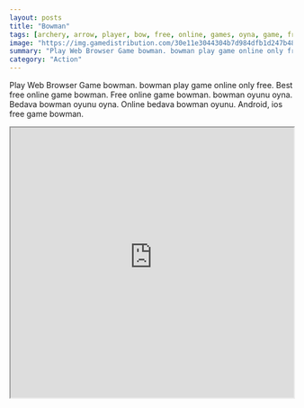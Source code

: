 ```yaml
---
layout: posts
title: "Bowman"
tags: [archery, arrow, player, bow, free, online, games, oyna, game, free, games, play, play, games]
image: "https://img.gamedistribution.com/30e11e3044304b7d984dfb1d247b480d.jpg"
summary: "Play Web Browser Game bowman. bowman play game online only free. Best free online game bowman. Free online game bowman. bowman oyunu oyna. Bedava bowman oyunu oyna. Online bedava bowman oyunu. Android, ios free game bowman."
category: "Action"
---
```


Play Web Browser Game bowman. bowman play game online only free. Best free online game bowman. Free online game bowman. bowman oyunu oyna. Bedava bowman oyunu oyna. Online bedava bowman oyunu. Android, ios free game bowman.

<iframe width="100%" height="480px;" src="https://html5.gamedistribution.com/30e11e3044304b7d984dfb1d247b480d/"></iframe>